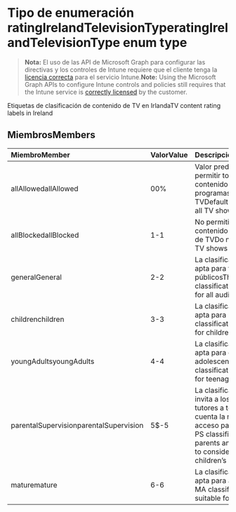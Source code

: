 # <a name="ratingirelandtelevisiontype-enum-type"></a><span data-ttu-id="799cf-101">Tipo de enumeración ratingIrelandTelevisionType</span><span class="sxs-lookup"><span data-stu-id="799cf-101">ratingIrelandTelevisionType enum type</span></span>

> <span data-ttu-id="799cf-102">**Nota:** El uso de las API de Microsoft Graph para configurar las directivas y los controles de Intune requiere que el cliente tenga la [licencia correcta](https://go.microsoft.com/fwlink/?linkid=839381) para el servicio Intune.</span><span class="sxs-lookup"><span data-stu-id="799cf-102">**Note:** Using the Microsoft Graph APIs to configure Intune controls and policies still requires that the Intune service is [correctly licensed](https://go.microsoft.com/fwlink/?linkid=839381) by the customer.</span></span>

<span data-ttu-id="799cf-103">Etiquetas de clasificación de contenido de TV en Irlanda</span><span class="sxs-lookup"><span data-stu-id="799cf-103">TV content rating labels in Ireland</span></span>
## <a name="members"></a><span data-ttu-id="799cf-104">Miembros</span><span class="sxs-lookup"><span data-stu-id="799cf-104">Members</span></span>
|<span data-ttu-id="799cf-105">Miembro</span><span class="sxs-lookup"><span data-stu-id="799cf-105">Member</span></span>|<span data-ttu-id="799cf-106">Valor</span><span class="sxs-lookup"><span data-stu-id="799cf-106">Value</span></span>|<span data-ttu-id="799cf-107">Descripción</span><span class="sxs-lookup"><span data-stu-id="799cf-107">Description</span></span>|
|:---|:---|:---|
|<span data-ttu-id="799cf-108">allAllowed</span><span class="sxs-lookup"><span data-stu-id="799cf-108">allAllowed</span></span>|<span data-ttu-id="799cf-109">0</span><span class="sxs-lookup"><span data-stu-id="799cf-109">0%</span></span>|<span data-ttu-id="799cf-110">Valor predeterminado, permitir todo el contenido de los programas de TV</span><span class="sxs-lookup"><span data-stu-id="799cf-110">Default value, allow all TV shows content</span></span>|
|<span data-ttu-id="799cf-111">allBlocked</span><span class="sxs-lookup"><span data-stu-id="799cf-111">allBlocked</span></span>|<span data-ttu-id="799cf-112">1</span><span class="sxs-lookup"><span data-stu-id="799cf-112">-1</span></span>|<span data-ttu-id="799cf-113">No permitir ningún contenido de programas de TV</span><span class="sxs-lookup"><span data-stu-id="799cf-113">Do not allow any TV shows content</span></span>|
|<span data-ttu-id="799cf-114">general</span><span class="sxs-lookup"><span data-stu-id="799cf-114">General</span></span>|<span data-ttu-id="799cf-115">2</span><span class="sxs-lookup"><span data-stu-id="799cf-115">-2</span></span>|<span data-ttu-id="799cf-116">La clasificación GA es apta para todos los públicos</span><span class="sxs-lookup"><span data-stu-id="799cf-116">The GA classification is suitable for all audiences</span></span>|
|<span data-ttu-id="799cf-117">children</span><span class="sxs-lookup"><span data-stu-id="799cf-117">children</span></span>|<span data-ttu-id="799cf-118">3</span><span class="sxs-lookup"><span data-stu-id="799cf-118">-3</span></span>|<span data-ttu-id="799cf-119">La clasificación CH es apta para niños</span><span class="sxs-lookup"><span data-stu-id="799cf-119">The CH classification is suitable for children</span></span>|
|<span data-ttu-id="799cf-120">youngAdults</span><span class="sxs-lookup"><span data-stu-id="799cf-120">youngAdults</span></span>|<span data-ttu-id="799cf-121">4</span><span class="sxs-lookup"><span data-stu-id="799cf-121">-4</span></span>|<span data-ttu-id="799cf-122">La clasificación YA es apta para el público adolescente</span><span class="sxs-lookup"><span data-stu-id="799cf-122">The YA classification is suitable for teenage audience</span></span>|
|<span data-ttu-id="799cf-123">parentalSupervision</span><span class="sxs-lookup"><span data-stu-id="799cf-123">parentalSupervision</span></span>|<span data-ttu-id="799cf-124">5</span><span class="sxs-lookup"><span data-stu-id="799cf-124">$-5</span></span>|<span data-ttu-id="799cf-125">La clasificación PS invita a los padres y tutores a tener en cuenta la restricción de acceso para niños</span><span class="sxs-lookup"><span data-stu-id="799cf-125">The PS classification invites parents and guardians to consider restriction children’s access</span></span>|
|<span data-ttu-id="799cf-126">mature</span><span class="sxs-lookup"><span data-stu-id="799cf-126">mature</span></span>|<span data-ttu-id="799cf-127">6</span><span class="sxs-lookup"><span data-stu-id="799cf-127">-6</span></span>|<span data-ttu-id="799cf-128">La clasificación MA es apta para adultos</span><span class="sxs-lookup"><span data-stu-id="799cf-128">The MA classification is suitable for adults</span></span>|








